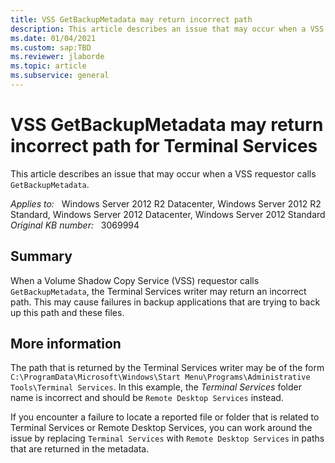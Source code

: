 ```yaml
---
title: VSS GetBackupMetadata may return incorrect path
description: This article describes an issue that may occur when a VSS requestor calls GetBackupMetadata.
ms.date: 01/04/2021
ms.custom: sap:TBD
ms.reviewer: jlaborde
ms.topic: article
ms.subservice: general
---
```

# VSS GetBackupMetadata may return incorrect path for Terminal Services

This article describes an issue that may occur when a VSS requestor calls `GetBackupMetadata`.

_Applies to:_ &nbsp; Windows Server 2012 R2 Datacenter, Windows Server 2012 R2 Standard, Windows Server 2012 Datacenter, Windows Server 2012 Standard  
_Original KB number:_ &nbsp; 3069994

## Summary

When a Volume Shadow Copy Service (VSS) requestor calls `GetBackupMetadata`, the Terminal Services writer may return an incorrect path. This may cause failures in backup applications that are trying to back up this path and these files.

## More information

The path that is returned by the Terminal Services writer may be of the form `C:\ProgramData\Microsoft\Windows\Start Menu\Programs\Administrative Tools\Terminal Services`. In this example, the *Terminal Services* folder name is incorrect and should be `Remote Desktop Services` instead.

If you encounter a failure to locate a reported file or folder that is related to Terminal Services or Remote Desktop Services, you can work around the issue by replacing `Terminal Services` with `Remote Desktop Services` in paths that are returned in the metadata.
